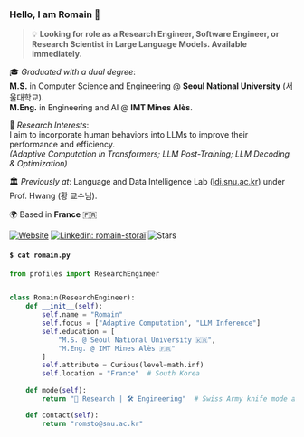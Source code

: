 ### Hello, I am Romain 👋
  
> 💡 **Looking for role as a Research Engineer, Software Engineer, or Research Scientist in Large Language Models. Available immediately.**

🎓 _Graduated with a dual degree_:\
**M.S.** in Computer Science and Engineering @ __Seoul National University__ (서울대학교).\
**M.Eng.** in Engineering and AI @ __IMT Mines Alès__.

🔬 _Research Interests_:  
I aim to incorporate human behaviors into LLMs to improve their performance and efficiency.\
_(Adaptive Computation in Transformers; LLM Post-Training; LLM Decoding & Optimization)_

🏛️ _Previously at_: Language and Data Intelligence Lab ([ldi.snu.ac.kr](https://ldi.snu.ac.kr)) under Prof. Hwang (황 교수님).  

🌍 Based in **France** 🇫🇷

[![Website](https://img.shields.io/badge/Website-46a2f1.svg?&style=flat-square&logo=Brave&logoColor=white&link=https://rstr.fr/)](https://rstr.fr/)
[![Linkedin: romain-storaï](https://img.shields.io/badge/-Romain-blue?style=flat-square&logo=Linkedin&logoColor=white&link=https://www.linkedin.com/in/romain-storaï/)](https://www.linkedin.com/in/romain-storaï/)
![Stars](https://img.shields.io/github/stars/romsto)

#### `$ cat romain.py`
```python
from profiles import ResearchEngineer


class Romain(ResearchEngineer):
    def __init__(self):
        self.name = "Romain"
        self.focus = ["Adaptive Computation", "LLM Inference"]
        self.education = [
            "M.S. @ Seoul National University 🇰🇷",
            "M.Eng. @ IMT Mines Alès 🇫🇷"
        ]
        self.attribute = Curious(level=math.inf)
        self.location = "France"  # South Korea
 
    def mode(self):
        return "🔬 Research | 🛠️ Engineering"  # Swiss Army knife mode activated

    def contact(self):
        return "romsto@snu.ac.kr"

```
